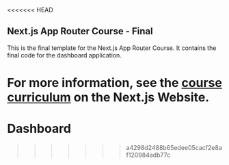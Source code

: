 <<<<<<< HEAD
## Next.js App Router Course - Final

This is the final template for the Next.js App Router Course. It contains the final code for the dashboard application.

For more information, see the [course curriculum](https://nextjs.org/learn) on the Next.js Website.
=======
# Dashboard
>>>>>>> a4298d2488b65edee05cacf2e8af120984adb77c
